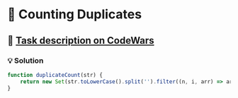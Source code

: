 # 📝 Counting Duplicates

## 🔗 [Task description on CodeWars](https://www.codewars.com/kata/54bf1c2cd5b56cc47f0007a1)

### 💡 Solution

```javascript
function duplicateCount(str) {
    return new Set(str.toLowerCase().split('').filter((n, i, arr) => arr.indexOf(n) !== i && arr.lastIndexOf(n) === i)).size;
}
```
